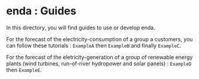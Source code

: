 # enda : Guides

In this directory, you will find guides to use or develop enda.

For the forecast of the electricity-consumption of a group a customers, you can follow these tutorials : `ExampleA` then `ExampleB` and finally `ExampleC`. 

For the forecast of the eletricity-generation of a group of renewable energy plants (wind turbines, run-of-river hydropower and solar panels) : `ExampleD` then `ExampleE`.


